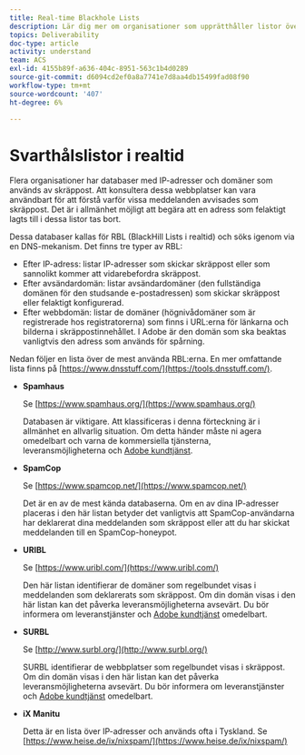 ```yaml
---
title: Real-time Blackhole Lists
description: Lär dig mer om organisationer som upprätthåller listor över IP-adresser och domäner som kan komma att användas av skräppost.
topics: Deliverability
doc-type: article
activity: understand
team: ACS
exl-id: 4155b89f-a636-404c-8951-563c1b4d0289
source-git-commit: d6094cd2ef0a8a7741e7d8aa4db15499fad08f90
workflow-type: tm+mt
source-wordcount: '407'
ht-degree: 6%

---
```


# Svarthålslistor i realtid

Flera organisationer har databaser med IP-adresser och domäner som används av skräppost. Att konsultera dessa webbplatser kan vara användbart för att förstå varför vissa meddelanden avvisades som skräppost. Det är i allmänhet möjligt att begära att en adress som felaktigt lagts till i dessa listor tas bort.

Dessa databaser kallas för RBL (BlackHill Lists i realtid) och söks igenom via en DNS-mekanism. Det finns tre typer av RBL:

* Efter IP-adress: listar IP-adresser som skickar skräppost eller som sannolikt kommer att vidarebefordra skräppost.
* Efter avsändardomän: listar avsändardomäner (den fullständiga domänen för den studsande e-postadressen) som skickar skräppost eller felaktigt konfigurerad.
* Efter webbdomän: listar de domäner (högnivådomäner som är registrerade hos registratorerna) som finns i URL:erna för länkarna och bilderna i skräppostinnehållet. I Adobe är den domän som ska beaktas vanligtvis den adress som används för spårning.

Nedan följer en lista över de mest använda RBL:erna. En mer omfattande lista finns på [https://www.dnsstuff.com/](https://tools.dnsstuff.com/).

* **Spamhaus**

   Se [https://www.spamhaus.org/](https://www.spamhaus.org/)

   Databasen är viktigare. Att klassificeras i denna förteckning är i allmänhet en allvarlig situation. Om detta händer måste ni agera omedelbart och varna de kommersiella tjänsterna, leveransmöjligheterna och [Adobe kundtjänst](https://helpx.adobe.com/se/enterprise/admin-guide.html/enterprise/using/support-for-experience-cloud.ug.html).

* **SpamCop**

   Se [https://www.spamcop.net/](https://www.spamcop.net/)

   Det är en av de mest kända databaserna. Om en av dina IP-adresser placeras i den här listan betyder det vanligtvis att SpamCop-användarna har deklarerat dina meddelanden som skräppost eller att du har skickat meddelanden till en SpamCop-honeypot.

* **URIBL**

   Se [https://www.uribl.com/](https://www.uribl.com/)

   Den här listan identifierar de domäner som regelbundet visas i meddelanden som deklarerats som skräppost. Om din domän visas i den här listan kan det påverka leveransmöjligheterna avsevärt. Du bör informera om leveranstjänster och [Adobe kundtjänst](https://helpx.adobe.com/enterprise/admin-guide.html/enterprise/using/support-for-experience-cloud.ug.html) omedelbart.

* **SURBL**

   Se [http://www.surbl.org/](http://www.surbl.org/)

   SURBL identifierar de webbplatser som regelbundet visas i skräppost. Om din domän visas i den här listan kan det påverka leveransmöjligheterna avsevärt. Du bör informera om leveranstjänster och [Adobe kundtjänst](https://helpx.adobe.com/enterprise/admin-guide.html/enterprise/using/support-for-experience-cloud.ug.html) omedelbart.

* **iX Manitu**

   Detta är en lista över IP-adresser och används ofta i Tyskland. Se [https://www.heise.de/ix/nixspam/](https://www.heise.de/ix/nixspam/)

<!--* SORBS

  [https://www.nl.sorbs.net](https://www.nl.sorbs.net) compiles a list of IP addresses that are reputed to be dynamic IP address (i.e. attributed temporarily to ISP subscribers) or "open relay" addresses. Certain domains check whether the IP address of a sender is not listed on this site before accepting email. Checking the IP addresses on this site can prove useful.-->
